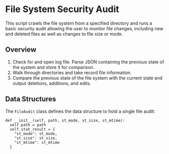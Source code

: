 # File System Security Audit

This script crawls the file system from a specified directory and runs a basic security audit allowing the user to monitor file changes, including new and deleted files as well as changes to file size or mode.

## Overview

1. Check for and open log file. Parse JSON containing the previous state of the system and store it for comparison.
2. Walk through directories and take record file information.
3. Compare the previous state of the file system with the current state and output deletions, additions, and edits.

## Data Structures

The `FileAudit` class defines the data structure to hold a single file audit:
```
def __init__(self, path, st_mode, st_size, st_mtime):
  self.path = path
  self.stat_result = {
    "st_mode": st_mode,
    "st_size": st_size,
    "st_mtime": st_mtime
  }
```
